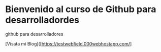 # Bienvenido al curso de Github para desarrolladordes

github para desarrolladores

[Visata mi Blog]([https://testwebfield.000webhostapp.com/]

